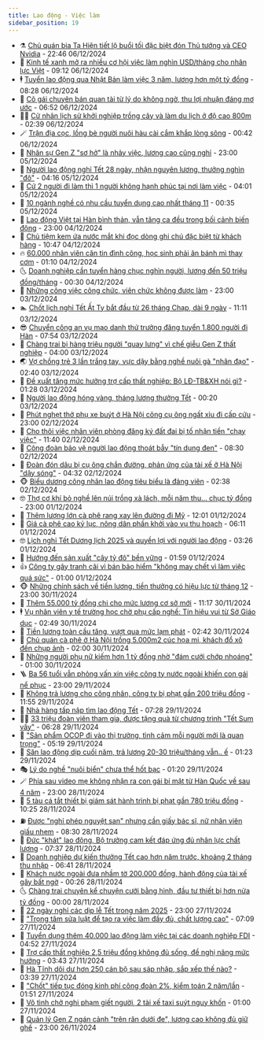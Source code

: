 ```yaml
---
title: Lao động - Việc làm
sidebar_position: 19
---
```


<!-- dantri-lao-dong-viec-lam:START -->
- ⚗️ [Chủ quán bia Tạ Hiện tiết lộ buổi tối đặc biệt đón Thủ tướng và CEO Nvidia](https://dantri.com.vn/lao-dong-viec-lam/chu-quan-bia-ta-hien-tiet-lo-buoi-toi-dac-biet-don-thu-tuong-va-ceo-nvidia-20241206170414074.htm) - 22:46 06/12/2024
- 🙉 [Kinh tế xanh mở ra nhiều cơ hội việc làm nghìn USD/tháng cho nhân lực Việt](https://dantri.com.vn/lao-dong-viec-lam/kinh-te-xanh-mo-ra-nhieu-co-hoi-viec-lam-nghin-usdthang-cho-nhan-luc-viet-20241206155353006.htm) - 09:12 06/12/2024
- 🕴 [Tuyển lao động qua Nhật Bản làm việc 3 năm, lương hơn một tỷ đồng](https://dantri.com.vn/lao-dong-viec-lam/tuyen-lao-dong-qua-nhat-ban-lam-viec-3-nam-luong-hon-mot-ty-dong-20241206150445040.htm) - 08:28 06/12/2024
- 🧐 [Cô gái chuyên bán quan tài từ lý do không ngờ, thu lợi nhuận đáng mơ ước](https://dantri.com.vn/lao-dong-viec-lam/co-gai-chuyen-ban-quan-tai-tu-ly-do-khong-ngo-thu-loi-nhuan-dang-mo-uoc-20241206112626298.htm) - 06:52 06/12/2024
- 🧑‍💻 [Cử nhân lịch sử khởi nghiệp trồng cây và làm du lịch ở độ cao 800m](https://dantri.com.vn/lao-dong-viec-lam/cu-nhan-lich-su-khoi-nghiep-trong-cay-va-lam-du-lich-o-do-cao-800m-20241205183634816.htm) - 02:39 06/12/2024
- 🪄 [Trận địa cọc, lồng bè người nuôi hàu cài cắm khắp lòng sông](https://dantri.com.vn/lao-dong-viec-lam/tran-dia-coc-long-be-nguoi-nuoi-hau-cai-cam-khap-long-song-20241204073900906.htm) - 00:42 06/12/2024
- 🦣 [Nhân sự Gen Z  &quot;sơ hở&quot; là nhảy việc, lương cao cũng nghỉ](https://dantri.com.vn/lao-dong-viec-lam/nhan-su-gen-z-so-ho-la-nhay-viec-luong-cao-cung-nghi-20241205174524461.htm) - 23:00 05/12/2024
- 🎡 [Người lao động nghỉ Tết 28 ngày, nhận nguyên lương, thưởng nghìn &quot;đô&quot;](https://dantri.com.vn/lao-dong-viec-lam/nguoi-lao-dong-nghi-tet-28-ngay-nhan-nguyen-luong-thuong-nghin-do-20241205095227698.htm) - 04:16 05/12/2024
- 🦍 [Cứ 2 người đi làm thì 1 người không hạnh phúc tại nơi làm việc](https://dantri.com.vn/lao-dong-viec-lam/cu-2-nguoi-di-lam-thi-1-nguoi-khong-hanh-phuc-tai-noi-lam-viec-20241205102141170.htm) - 04:01 05/12/2024
- 🫶 [10 ngành nghề có nhu cầu tuyển dụng cao nhất tháng 11](https://dantri.com.vn/lao-dong-viec-lam/10-nganh-nghe-co-nhu-cau-tuyen-dung-cao-nhat-thang-11-20241204172530284.htm) - 00:35 05/12/2024
- 🥸 [Lao động Việt tại Hàn bình thản, vẫn tăng ca đều trong bối cảnh biến động](https://dantri.com.vn/lao-dong-viec-lam/lao-dong-viet-tai-han-binh-than-van-tang-ca-deu-trong-boi-canh-bien-dong-20241204201112753.htm) - 23:00 04/12/2024
- 🎡 [Chủ tiệm kem ứa nước mắt khi đọc dòng ghi chú đặc biệt từ khách hàng](https://dantri.com.vn/lao-dong-viec-lam/chu-tiem-kem-ua-nuoc-mat-khi-doc-dong-ghi-chu-dac-biet-tu-khach-hang-20241204172129964.htm) - 10:47 04/12/2024
- 🔥 [60.000 nhân viên căn tin đình công, học sinh phải ăn bánh mì thay cơm](https://dantri.com.vn/lao-dong-viec-lam/60000-nhan-vien-can-tin-dinh-cong-hoc-sinh-phai-an-banh-mi-thay-com-20241202181523088.htm) - 01:10 04/12/2024
- 🌜 [Doanh nghiệp cần tuyển hàng chục nghìn người, lương đến 50 triệu đồng/tháng](https://dantri.com.vn/lao-dong-viec-lam/doanh-nghiep-can-tuyen-hang-chuc-nghin-nguoi-luong-den-50-trieu-dongthang-20241202172955404.htm) - 00:30 04/12/2024
- 🤭 [Những công việc công chức, viên chức không được làm](https://dantri.com.vn/lao-dong-viec-lam/nhung-cong-viec-cong-chuc-vien-chuc-khong-duoc-lam-20241203114846128.htm) - 23:00 03/12/2024
- 🏊 [Chốt lịch nghỉ Tết Ất Tỵ bắt đầu từ 26 tháng Chạp, dài 9 ngày](https://dantri.com.vn/lao-dong-viec-lam/chot-lich-nghi-tet-at-ty-bat-dau-tu-26-thang-chap-dai-9-ngay-20241203170124017.htm) - 11:11 03/12/2024
- 😎 [Chuyển công an vụ mạo danh thứ trưởng đăng tuyển 1.800 người đi Hàn](https://dantri.com.vn/lao-dong-viec-lam/chuyen-cong-an-vu-mao-danh-thu-truong-dang-tuyen-1800-nguoi-di-han-20241203122147480.htm) - 07:54 03/12/2024
- 🤖 [Chàng trai bị hàng triệu người &quot;quay lưng&quot; vì chế giễu Gen Z thất nghiệp](https://dantri.com.vn/lao-dong-viec-lam/chang-trai-bi-hang-trieu-nguoi-quay-lung-vi-che-gieu-gen-z-that-nghiep-20241202161106559.htm) - 04:00 03/12/2024
- 🌏 [Vợ chồng trẻ 3 lần trắng tay, vực dậy bằng nghề nuôi gà &quot;nhân đạo&quot;](https://dantri.com.vn/lao-dong-viec-lam/vo-chong-tre-3-lan-trang-tay-vuc-day-bang-nghe-nuoi-ga-nhan-dao-20241202111233553.htm) - 02:40 03/12/2024
- 🦏 [Đề xuất tăng mức hưởng trợ cấp thất nghiệp: Bộ LĐ-TB&amp;XH nói gì?](https://dantri.com.vn/lao-dong-viec-lam/de-xuat-tang-muc-huong-tro-cap-that-nghiep-bo-ld-tbxh-noi-gi-20241202221024548.htm) - 01:28 03/12/2024
- 🤔 [Người lao động hóng vàng, tháng lương thưởng Tết](https://dantri.com.vn/lao-dong-viec-lam/nguoi-lao-dong-hong-vang-thang-luong-thuong-tet-20241202140715970.htm) - 00:20 03/12/2024
- 🌮 [Phút nghẹt thở phụ xe buýt ở Hà Nội cõng cụ ông ngất xỉu đi cấp cứu](https://dantri.com.vn/lao-dong-viec-lam/phut-nghet-tho-phu-xe-buyt-o-ha-noi-cong-cu-ong-ngat-xiu-di-cap-cuu-20241202172401521.htm) - 23:00 02/12/2024
- 💪 [Cho thôi việc nhân viên phòng đăng ký đất đai bị tố nhận tiền &quot;chạy việc&quot;](https://dantri.com.vn/lao-dong-viec-lam/cho-thoi-viec-nhan-vien-phong-dang-ky-dat-dai-bi-to-nhan-tien-chay-viec-20241202162216022.htm) - 11:40 02/12/2024
- 💪 [Công đoàn bảo vệ người lao động thoát bẫy &quot;tín dụng đen&quot;](https://dantri.com.vn/lao-dong-viec-lam/cong-doan-bao-ve-nguoi-lao-dong-thoat-bay-tin-dung-den-20241202114716701.htm) - 08:30 02/12/2024
- 🦒 [Đoàn đón dâu bị cụ ông chắn đường, phản ứng của tài xế ở Hà Nội &quot;dậy sóng&quot;](https://dantri.com.vn/lao-dong-viec-lam/doan-don-dau-bi-cu-ong-chan-duong-phan-ung-cua-tai-xe-o-ha-noi-day-song-20241201184147903.htm) - 04:32 02/12/2024
- 🐵 [Biểu dương công nhân lao động tiêu biểu là đảng viên](https://dantri.com.vn/lao-dong-viec-lam/bieu-duong-cong-nhan-lao-dong-tieu-bieu-la-dang-vien-20241202091541735.htm) - 02:38 02/12/2024
- 🤓 [Thợ cơ khí bỏ nghề lên núi trồng xà lách, mỗi năm thu... chục tỷ đồng](https://dantri.com.vn/lao-dong-viec-lam/tho-co-khi-bo-nghe-len-nui-trong-xa-lach-moi-nam-thu-chuc-ty-dong-20241129111543537.htm) - 23:00 01/12/2024
- 🧐 [Thêm lượng lớn cà phê rang xay lên đường đi Mỹ](https://dantri.com.vn/lao-dong-viec-lam/them-luong-lon-ca-phe-rang-xay-len-duong-di-my-20241201140252166.htm) - 12:01 01/12/2024
- 💪 [Giá cà phê cao kỷ lục, nông dân phấn khởi vào vụ thu hoạch](https://dantri.com.vn/lao-dong-viec-lam/gia-ca-phe-cao-ky-luc-nong-dan-phan-khoi-vao-vu-thu-hoach-20241201124534387.htm) - 06:11 01/12/2024
- 🤓 [Lịch nghỉ Tết Dương lịch 2025 và quyền lợi với người lao động](https://dantri.com.vn/lao-dong-viec-lam/lich-nghi-tet-duong-lich-2025-va-quyen-loi-voi-nguoi-lao-dong-20241201092758515.htm) - 03:26 01/12/2024
- 💯 [Hướng đến sản xuất &quot;cây tỷ đô&quot; bền vững](https://dantri.com.vn/lao-dong-viec-lam/huong-den-san-xuat-cay-ty-do-ben-vung-20241130160232409.htm) - 01:59 01/12/2024
- 👍 [Công ty gây tranh cãi vì bán bảo hiểm &quot;không may chết vì làm việc quá sức&quot;](https://dantri.com.vn/lao-dong-viec-lam/cong-ty-gay-tranh-cai-vi-ban-bao-hiem-khong-may-chet-vi-lam-viec-qua-suc-20241130101158876.htm) - 01:00 01/12/2024
- 🐵 [Những chính sách về tiền lương, tiền thưởng có hiệu lực từ tháng 12](https://dantri.com.vn/lao-dong-viec-lam/nhung-chinh-sach-ve-tien-luong-tien-thuong-co-hieu-luc-tu-thang-12-20241130151303532.htm) - 23:00 30/11/2024
- 💂 [Thêm 55.000 tỷ đồng chi cho mức lương cơ sở mới](https://dantri.com.vn/lao-dong-viec-lam/them-55000-ty-dong-chi-cho-muc-luong-co-so-moi-20241130181008574.htm) - 11:17 30/11/2024
- 🕴 [Vụ nhân viên y tế trường học chờ phụ cấp nghề: Tín hiệu vui từ Sở Giáo dục](https://dantri.com.vn/lao-dong-viec-lam/vu-nhan-vien-y-te-truong-hoc-cho-phu-cap-nghe-tin-hieu-vui-tu-so-giao-duc-20241130093957181.htm) - 02:49 30/11/2024
- 👀 [Tiền lương toàn cầu tăng, vượt qua mức lạm phát](https://dantri.com.vn/lao-dong-viec-lam/tien-luong-toan-cau-tang-vuot-qua-muc-lam-phat-20241130090916517.htm) - 02:42 30/11/2024
- 🦄 [Chủ quán cà phê ở Hà Nội trồng 5.000m2 cúc họa mi, khách đổ xô đến chụp ảnh](https://dantri.com.vn/lao-dong-viec-lam/chu-quan-ca-phe-o-ha-noi-trong-5000m2-cuc-hoa-mi-khach-do-xo-den-chup-anh-20241129184626890.htm) - 02:00 30/11/2024
- 🔭 [Những người phụ nữ kiếm hơn 1 tỷ đồng nhờ &quot;đám cưới chớp nhoáng&quot;](https://dantri.com.vn/lao-dong-viec-lam/nhung-nguoi-phu-nu-kiem-hon-1-ty-dong-nho-dam-cuoi-chop-nhoang-20241129182621625.htm) - 01:00 30/11/2024
- 🪜 [Ba 56 tuổi vẫn phỏng vấn xin việc công ty nước ngoài khiến con gái nể phục](https://dantri.com.vn/lao-dong-viec-lam/ba-56-tuoi-van-phong-van-xin-viec-cong-ty-nuoc-ngoai-khien-con-gai-ne-phuc-20241129174613260.htm) - 23:00 29/11/2024
- 🌊 [Không trả lương cho công nhân, công ty bị phạt gần 200 triệu đồng](https://dantri.com.vn/lao-dong-viec-lam/khong-tra-luong-cho-cong-nhan-cong-ty-bi-phat-gan-200-trieu-dong-20241129175339270.htm) - 11:55 29/11/2024
- 💯 [Nhà hàng tấp nập tìm lao động Tết](https://dantri.com.vn/lao-dong-viec-lam/nha-hang-tap-nap-tim-lao-dong-tet-20241129134302615.htm) - 07:28 29/11/2024
- 👨‍🏫 [33 triệu đoàn viên tham gia, được tặng quà từ chương trình &quot;Tết Sum vầy&quot;](https://dantri.com.vn/lao-dong-viec-lam/33-trieu-doan-vien-tham-gia-duoc-tang-qua-tu-chuong-trinh-tet-sum-vay-20241129213801789.htm) - 06:28 29/11/2024
- 🙉 [&quot;Sản phẩm OCOP đi vào thị trường, tình cảm mỗi người mới là quan trọng&quot;](https://dantri.com.vn/lao-dong-viec-lam/san-pham-ocop-di-vao-thi-truong-tinh-cam-moi-nguoi-moi-la-quan-trong-20241129113637345.htm) - 05:19 29/11/2024
- 🦄 [Săn lao động dịp cuối năm, trả lương 20-30 triệu/tháng vẫn.. ế](https://dantri.com.vn/lao-dong-viec-lam/san-lao-dong-dip-cuoi-nam-tra-luong-20-30-trieuthang-van-e-20241128221131428.htm) - 01:23 29/11/2024
- 🎭 [Lý do nghề &quot;nuôi biển&quot; chưa thể hốt bạc](https://dantri.com.vn/lao-dong-viec-lam/ly-do-nghe-nuoi-bien-chua-the-hot-bac-20241128232626328.htm) - 01:20 29/11/2024
- 🪄 [Phía sau video mẹ không nhận ra con gái bí mật từ Hàn Quốc về sau 4 năm](https://dantri.com.vn/lao-dong-viec-lam/phia-sau-video-me-khong-nhan-ra-con-gai-bi-mat-tu-han-quoc-ve-sau-4-nam-20241128163425338.htm) - 23:00 28/11/2024
- 🌁 [5 tàu cá tắt thiết bị giám sát hành trình bị phạt gần 780 triệu đồng](https://dantri.com.vn/lao-dong-viec-lam/5-tau-ca-tat-thiet-bi-giam-sat-hanh-trinh-bi-phat-gan-780-trieu-dong-20241128164533261.htm) - 10:25 28/11/2024
- ⛽️ [Được &quot;nghỉ phép nguyệt san&quot; nhưng cần giấy bác sĩ, nữ nhân viên giấu nhẹm](https://dantri.com.vn/lao-dong-viec-lam/duoc-nghi-phep-nguyet-san-nhung-can-giay-bac-si-nu-nhan-vien-giau-nhem-20241128150922337.htm) - 08:30 28/11/2024
- 🤩 [Đức &quot;khát&quot; lao động, Bộ trưởng cam kết đáp ứng đủ nhân lực chất lượng](https://dantri.com.vn/lao-dong-viec-lam/duc-khat-lao-dong-bo-truong-cam-ket-dap-ung-du-nhan-luc-chat-luong-20241128134745207.htm) - 07:37 28/11/2024
- 🌝 [Doanh nghiệp dự kiến thưởng Tết cao hơn năm trước, khoảng 2 tháng thu nhập](https://dantri.com.vn/lao-dong-viec-lam/doanh-nghiep-du-kien-thuong-tet-cao-hon-nam-truoc-khoang-2-thang-thu-nhap-20241128132216853.htm) - 06:41 28/11/2024
- 🤗 [Khách nước ngoài đưa nhầm tờ 200.000 đồng, hành động của tài xế gây bất ngờ](https://dantri.com.vn/lao-dong-viec-lam/khach-nuoc-ngoai-dua-nham-to-200000-dong-hanh-dong-cua-tai-xe-gay-bat-ngo-20241127134554256.htm) - 00:26 28/11/2024
- 🌜 [Chàng trai chuyên kể chuyện cưới bằng hình, đầu tư thiết bị hơn nửa tỷ đồng](https://dantri.com.vn/lao-dong-viec-lam/chang-trai-chuyen-ke-chuyen-cuoi-bang-hinh-dau-tu-thiet-bi-hon-nua-ty-dong-20241127165217590.htm) - 00:00 28/11/2024
- 👀 [22 ngày nghỉ các dịp lễ Tết trong năm 2025](https://dantri.com.vn/lao-dong-viec-lam/22-ngay-nghi-cac-dip-le-tet-trong-nam-2025-20241127170018020.htm) - 23:00 27/11/2024
- 🫣 [&quot;Trọng tâm sửa luật để tạo ra việc làm đầy đủ, chất lượng cao&quot;](https://dantri.com.vn/lao-dong-viec-lam/trong-tam-sua-luat-de-tao-ra-viec-lam-day-du-chat-luong-cao-20241127124212976.htm) - 07:09 27/11/2024
- 🧠 [Tuyển dụng thêm 40.000 lao động làm việc tại các doanh nghiệp FDI](https://dantri.com.vn/lao-dong-viec-lam/tuyen-dung-them-40000-lao-dong-lam-viec-tai-cac-doanh-nghiep-fdi-20241127101805817.htm) - 04:52 27/11/2024
- 🎊 [Trợ cấp thất nghiệp 2,5 triệu đồng không đủ sống, đề nghị nâng mức hưởng](https://dantri.com.vn/lao-dong-viec-lam/tro-cap-that-nghiep-25-trieu-dong-khong-du-song-de-nghi-nang-muc-huong-20241127095857961.htm) - 03:43 27/11/2024
- 🧰 [Hà Tĩnh dôi dư hơn 250 cán bộ sau sáp nhập, sắp xếp thế nào?](https://dantri.com.vn/lao-dong-viec-lam/ha-tinh-doi-du-hon-250-can-bo-sau-sap-nhap-sap-xep-the-nao-20241127093630308.htm) - 03:39 27/11/2024
- 🐘 [&quot;Chốt&quot; tiếp tục đóng kinh phí công đoàn 2%, kiểm toán 2 năm/lần](https://dantri.com.vn/lao-dong-viec-lam/chot-tiep-tuc-dong-kinh-phi-cong-doan-2-kiem-toan-2-namlan-20241127084006237.htm) - 01:51 27/11/2024
- 🥳 [Vô tình chở nghi phạm giết người, 2 tài xế taxi suýt nguy khốn](https://dantri.com.vn/lao-dong-viec-lam/vo-tinh-cho-nghi-pham-giet-nguoi-2-tai-xe-taxi-suyt-nguy-khon-20241126155411859.htm) - 01:00 27/11/2024
- 🐎 [Quản lý Gen Z ngán cảnh &quot;trên răn dưới đe&quot;, lương cao không đủ giữ ghế](https://dantri.com.vn/lao-dong-viec-lam/quan-ly-gen-z-ngan-canh-tren-ran-duoi-de-luong-cao-khong-du-giu-ghe-20241126144358361.htm) - 23:00 26/11/2024<!-- dantri-lao-dong-viec-lam:END -->
